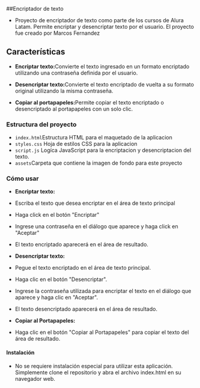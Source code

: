 ##Encriptador de texto

- Proyecto de encriptador de texto como parte de los cursos de Alura Latam. Permite encriptar y desencriptar texto por el usuario. El proyecto fue creado por Marcos Fernandez

## Características

- <b>Encriptar texto:</b>Convierte el texto ingresado en un formato encriptado utilizando una contraseña definida por el usuario.

- <b>Desencriptar texto:</b>Convierte el texto encriptado de vuelta a su formato original utilizando la misma contraseña.

- <b>Copiar al portapapeles:</b>Permite copiar el texto encriptado o desencriptado al portapapeles con un solo clic.

### Estructura del proyecto

- <code>index.html</code>Estructura HTML para el maquetado de la aplicacion
- <code>styles.css</code> Hoja de estilos CSS para la aplicacion
- <code>script.js</code> Logíca JavaScript para la encriptacion y desencriptacion del texto.
- <code>assets</code>Carpeta que contiene la imagen de fondo para este proyecto

### Cómo usar

- <b>Encriptar texto:</b>
- Escriba el texto que desea encriptar en el área de texto principal
- Haga click en el botón "Encriptar"
- Ingrese una contraseña en el diálogo que aparece y haga click en "Aceptar"
- El texto encriptado aparecerá en el área de resultado.

- <b>Desencriptar texto:</b>
- Pegue el texto encriptado en el área de texto principal.
- Haga clic en el botón "Desencriptar".
- Ingrese la contraseña utilizada para encriptar el texto en el diálogo que aparece y haga clic en "Aceptar".
- El texto desencriptado aparecerá en el área de resultado.

- <b>Copiar al Portapapeles:</b>
- Haga clic en el botón "Copiar al Portapapeles" para copiar el texto del área de resultado.

#### Instalación

- No se requiere instalación especial para utilizar esta aplicación. Simplemente clone el repositorio y abra el archivo index.html en su navegador web.
